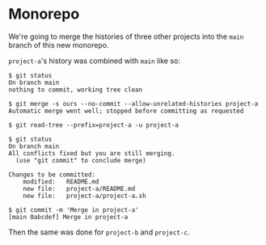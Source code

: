 # Monorepo

We're going to merge the histories of three other projects into the `main`
branch of this new monorepo.

`project-a`'s history was combined with `main` like so:

```
$ git status
On branch main
nothing to commit, working tree clean

$ git merge -s ours --no-commit --allow-unrelated-histories project-a 
Automatic merge went well; stopped before committing as requested

$ git read-tree --prefix=project-a -u project-a

$ git status
On branch main
All conflicts fixed but you are still merging.
  (use "git commit" to conclude merge)

Changes to be committed:
	modified:   README.md
	new file:   project-a/README.md
	new file:   project-a/project-a.sh

$ git commit -m 'Merge in project-a'
[main 0abcdef] Merge in project-a
```

Then the same was done for `project-b` and `project-c`.
